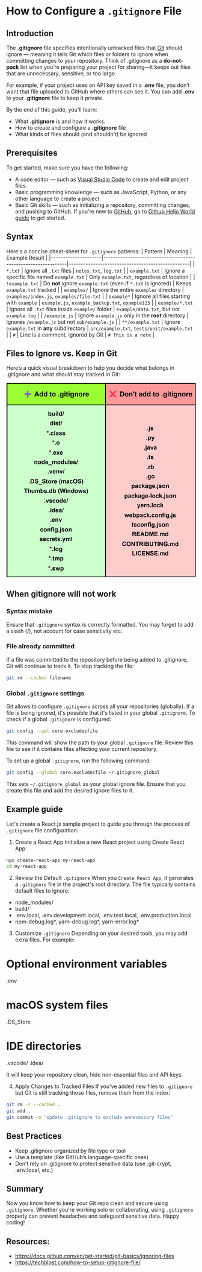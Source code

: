 # How to Configure a `.gitignore` File

## Introduction
The **.gitignore** file specifies intentionally untracked files that [Git](https://git-scm.com/) should ignore — meaning it tells Git which files or folders to ignore when committing changes to your repository. Think of .gitignore as a **do-not-pack** list when you’re preparing your project for sharing—it keeps out files that are unnecessary, sensitive, or too large.

For example, if your project uses an API key saved in a **.env** file, you don’t want that file uploaded to GitHub where others can see it. You can add **.env** to your **.gitignore** file to keep it private.

By the end of this guide, you'll learn:
- What **.gitignore** is and how it works.
- How to create and configure a **.gitignore** file
- What kinds of files should (and shouldn't) be ignored

## Prerequisites
To get started, make sure you have the following:
- A code editor — such as [Visual Studio Code](https://code.visualstudio.com/) to create and edit project files.
- Basic programming knowledge — such as JavaScript, Python, or any other language to create a project
- Basic Git skills — such as initializing a repository, committing changes, and pushing to GitHub. If you're new to [GitHub](https://docs.github.com/en/get-started/start-your-journey/about-github-and-git), go to [Github Hello World guide](https://docs.github.com/en/get-started/start-your-journey/hello-world#introduction) to get started.

## Syntax
Here's a concise cheat-sheet for `.gitignore` patterns:
| Pattern             | Meaning                                                       | Example Result                                   |
|---------------------|---------------------------------------------------------------|--------------------------------------------------|
| `*.txt`             | Ignore all `.txt` files                                       | `notes.txt`, `log.txt`                           |
| `example.txt`       | Ignore a specific file named `example.txt`                    | Only `example.txt`, regardless of location       |
| `!example.txt`      | Do **not** ignore `example.txt` (even if `*.txt` is ignored)  | Keeps `example.txt` tracked                      |
| `examples/`         | Ignore the entire `examples` directory                        | `examples/index.js`, `examples/file.txt`         |
| `example*`          | Ignore all files starting with `example`                      | `example.js`, `example_backup.txt`, `example123` |
| `example/*.txt`     | Ignore all `.txt` files inside `example/` folder              | `example/data.txt`, but not `example.log`        |
| `/example.js`       | Ignore `example.js` only in the **root** directory            | Ignores `/example.js` but not `sub/example.js`   |
| `**/example.txt`    | Ignore `example.txt` in **any** subdirectory                  | `src/example.txt`, `tests/unit/example.txt`      |
| `#`                 | Line is a comment, ignored by Git                             | `# This is a note`                               |


## Files to Ignore vs. Keep in Git
Here’s a quick visual breakdown to help you decide what belongs in .gitignore and what should stay tracked in Git:

![Table showing examples of what files to ignore and not ignore in a Git project](media/table_ignore.drawio.svg)
<!-- Here's a common list of files and repositories to ignore:
### Build Artifacts
- build/​
- dist/​
- *.class, *.o, *.exe​

### Dependencies
- node_modules/​
- vendor/​
- .venv/​

### System & IDE Files
- .DS_Store (macOS)​
- Thumbs.db (Windows)​
- .vscode/, 
- .idea/​

### Sensitive Configurations
- .env​
- config.json, secrets.yml​

### Logs & Temp Files
- *.log​
- *.tmp, *.swp​ -->

<!-- ## What You Should Not Ignore
Do not include these files in your `.gitignore`:
- **Source code files**, containing the application's logic, such as `.js`, `.py`, `.java`, `.ts`, `.rb`, `.go`, etc.​
- **Configuration files**, required for the application to run correctly, like `package.json`, `package-lock.json`, `yarn.lock`, `webpack.config.js`, or `tsconfig.json`.​
- **Documentation files**, providing information about the project, including `README.md`, `LICENSE.md`, and `CONTRIBUTING.md`. -->

## When gitignore will not work
### Syntax mistake
Ensure that `.gitignore` syntax is correctly formatted. You may forget to add a slash (/), not account for case sensitivity etc.

### File already committed
If a file was committed to the repository before being added to .gitignore, Git will continue to track it. To stop tracking the file:​
```bash
git rm --cached filename
```

### Global `.gitignore` settings
Git allows to configure `.gitignore` across all your repositories (globally). If a file is being ignored, it's possible that it's listed in your global `.gitignore`. To check if a global `.gitignore` is configured:
```bash
git config --get core.excludesfile
```
This command will show the path to your global `.gitignore` file. Review this file to see if it contains files affecting your current repository.

To set up a global `.gitignore`, run the following command:
```bash
git config --global core.excludesfile ~/.gitignore_global
```
This sets `~/.gitignore_global` as your global ignore file. Ensure that you create this file and add the desired ignore files to it.​

## Example guide
Let's create a React.js sample project to guide you through the process of `.gitignore` file configuration:
1. Create a React App
Initialize a new React project using Create React App:
```bash
npx create-react-app my-react-app
cd my-react-app

```

2. Review the Default `.gitignore`
When you `Create React App`, it generates a `.gitignore` file in the project's root directory. The file typically contains default files to ignore:
- node_modules/​
- build/​
- .env.local, .env.development.local, .env.test.local, .env.production.local​
- npm-debug.log*, yarn-debug.log*, yarn-error.log*​

3. Customize `.gitignore`
Depending on your desired tools, you may add extra files. For example:
# Optional environment variables
.env

# macOS system files
.DS_Store

# IDE directories
.vscode/
.idea/

It will keep your repository clean, hide non-essential files and API keys.

4. Apply Changes to Tracked Files
If you've added new files to `.gitignore` but Git is still tracking those files, remove them from the index:
```bash
git rm -r --cached .
git add .
git commit -m "Update .gitignore to exclude unnecessary files"
```

## Best Practices
- Keep .gitignore organized by file type or tool
- Use a template (like GitHub’s language-specific ones)
- Don’t rely on .gitignore to protect sensitive data (use .git-crypt, .env.local, etc.)

## Summary
Now you know how to keep your Git repo clean and secure using `.gitignore`. Whether you're working solo or collaborating, using `.gitignore` properly can prevent headaches and safeguard sensitive data. Happy coding!

## Resources:
- https://docs.github.com/en/get-started/git-basics/ignoring-files
- https://techblost.com/how-to-setup-gitignore-file/